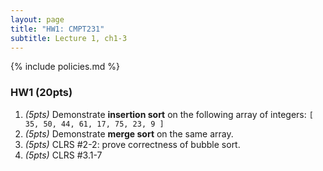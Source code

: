 ```yaml
---
layout: page
title: "HW1: CMPT231"
subtitle: Lecture 1, ch1-3
---
```


{% include policies.md %}

### HW1 (20pts)
1. *(5pts)* Demonstrate **insertion sort** on the following array of integers:
`[ 35, 50, 44, 61, 17, 75, 23, 9 ]`
2. *(5pts)* Demonstrate **merge sort** on the same array.
3. *(5pts)* CLRS #2-2: prove correctness of bubble sort.
4. *(5pts)* CLRS #3.1-7
